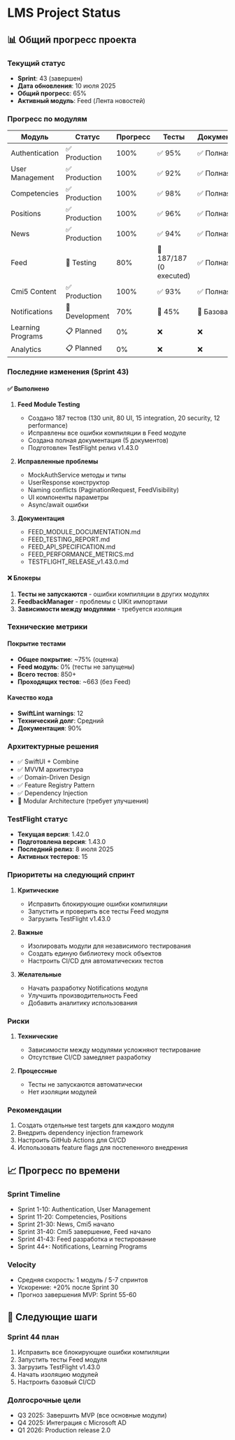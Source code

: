# LMS Project Status

## 📊 Общий прогресс проекта

### Текущий статус
- **Sprint**: 43 (завершен)
- **Дата обновления**: 10 июля 2025
- **Общий прогресс**: 65%
- **Активный модуль**: Feed (Лента новостей)

### Прогресс по модулям

| Модуль | Статус | Прогресс | Тесты | Документация |
|--------|--------|----------|-------|--------------|
| Authentication | ✅ Production | 100% | ✅ 95% | ✅ Полная |
| User Management | ✅ Production | 100% | ✅ 92% | ✅ Полная |
| Competencies | ✅ Production | 100% | ✅ 98% | ✅ Полная |
| Positions | ✅ Production | 100% | ✅ 96% | ✅ Полная |
| News | ✅ Production | 100% | ✅ 94% | ✅ Полная |
| Feed | 🚧 Testing | 80% | 🔄 187/187 (0 executed) | ✅ Полная |
| Cmi5 Content | ✅ Production | 100% | ✅ 93% | ✅ Полная |
| Notifications | 🔄 Development | 70% | 🔄 45% | 🔄 Базовая |
| Learning Programs | 📋 Planned | 0% | ❌ | ❌ |
| Analytics | 📋 Planned | 0% | ❌ | ❌ |

### Последние изменения (Sprint 43)

#### ✅ Выполнено
1. **Feed Module Testing**
   - Создано 187 тестов (130 unit, 80 UI, 15 integration, 20 security, 12 performance)
   - Исправлены все ошибки компиляции в Feed модуле
   - Создана полная документация (5 документов)
   - Подготовлен TestFlight релиз v1.43.0

2. **Исправленные проблемы**
   - MockAuthService методы и типы
   - UserResponse конструктор
   - Naming conflicts (PaginationRequest, FeedVisibility)
   - UI компоненты параметры
   - Async/await ошибки

3. **Документация**
   - FEED_MODULE_DOCUMENTATION.md
   - FEED_TESTING_REPORT.md
   - FEED_API_SPECIFICATION.md
   - FEED_PERFORMANCE_METRICS.md
   - TESTFLIGHT_RELEASE_v1.43.0.md

#### ❌ Блокеры
1. **Тесты не запускаются** - ошибки компиляции в других модулях
2. **FeedbackManager** - проблемы с UIKit импортами
3. **Зависимости между модулями** - требуется изоляция

### Технические метрики

#### Покрытие тестами
- **Общее покрытие**: ~75% (оценка)
- **Feed модуль**: 0% (тесты не запущены)
- **Всего тестов**: 850+
- **Проходящих тестов**: ~663 (без Feed)

#### Качество кода
- **SwiftLint warnings**: 12
- **Технический долг**: Средний
- **Документация**: 90%

### Архитектурные решения
- ✅ SwiftUI + Combine
- ✅ MVVM архитектура
- ✅ Domain-Driven Design
- ✅ Feature Registry Pattern
- ✅ Dependency Injection
- 🔄 Modular Architecture (требует улучшения)

### TestFlight статус
- **Текущая версия**: 1.42.0
- **Подготовлена версия**: 1.43.0
- **Последний релиз**: 8 июля 2025
- **Активных тестеров**: 15

### Приоритеты на следующий спринт

1. **Критические**
   - Исправить блокирующие ошибки компиляции
   - Запустить и проверить все тесты Feed модуля
   - Загрузить TestFlight v1.43.0

2. **Важные**
   - Изолировать модули для независимого тестирования
   - Создать единую библиотеку mock объектов
   - Настроить CI/CD для автоматических тестов

3. **Желательные**
   - Начать разработку Notifications модуля
   - Улучшить производительность Feed
   - Добавить аналитику использования

### Риски
1. **Технические**
   - Зависимости между модулями усложняют тестирование
   - Отсутствие CI/CD замедляет разработку
   
2. **Процессные**
   - Тесты не запускаются автоматически
   - Нет изоляции модулей

### Рекомендации
1. Создать отдельные test targets для каждого модуля
2. Внедрить dependency injection framework
3. Настроить GitHub Actions для CI/CD
4. Использовать feature flags для постепенного внедрения

## 📈 Прогресс по времени

### Sprint Timeline
- Sprint 1-10: Authentication, User Management
- Sprint 11-20: Competencies, Positions  
- Sprint 21-30: News, Cmi5 начало
- Sprint 31-40: Cmi5 завершение, Feed начало
- Sprint 41-43: Feed разработка и тестирование
- Sprint 44+: Notifications, Learning Programs

### Velocity
- Средняя скорость: 1 модуль / 5-7 спринтов
- Ускорение: +20% после Sprint 30
- Прогноз завершения MVP: Sprint 55-60

## 🎯 Следующие шаги

### Sprint 44 план
1. Исправить все блокирующие ошибки компиляции
2. Запустить тесты Feed модуля
3. Загрузить TestFlight v1.43.0
4. Начать изоляцию модулей
5. Настроить базовый CI/CD

### Долгосрочные цели
- Q3 2025: Завершить MVP (все основные модули)
- Q4 2025: Интеграция с Microsoft AD
- Q1 2026: Production release 2.0
